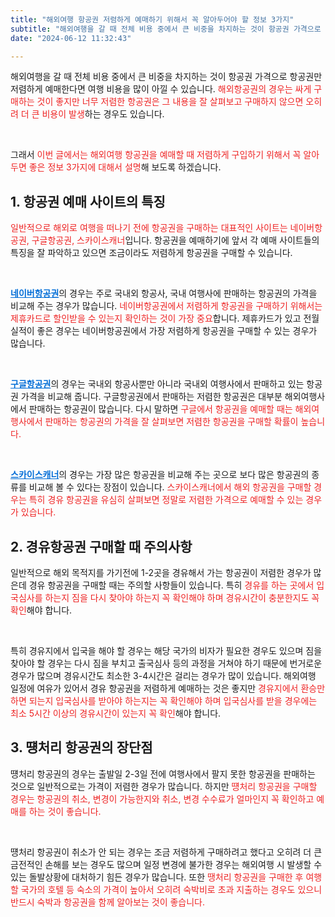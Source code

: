 ```yaml
---
title: "해외여행 항공권 저렴하게 예매하기 위해서 꼭 알아두어야 할 정보 3가지"
subtitle: "해외여행을 갈 때 전체 비용 중에서 큰 비중을 차지하는 것이 항공권 가격으로 항공권만 저렴하게 예매한다면 여행 비용을 많이 아낄 수 있습니다. 해외항공권의 경우는 싸게 구매하는 것이 좋지만 너무 저렴한 항공권은 그 내용을 잘 살펴보고 구매하지 않으면 오히려 더 큰 비용이 발생하는 경우도 있습니다. 해외여행 항공권을 예매할 때 저렴하게 구입하기 위해서 꼭 알아두면 좋은 정보 3가지에 대해서 설명하는 포스팅입니다."
date: "2024-06-12 11:32:43"

---
```




<p>해외여행을 갈 때 전체 비용 중에서 큰 비중을 차지하는 것이 항공권 가격으로 항공권만 저렴하게 예매한다면 여행 비용을 많이 아낄 수 있습니다. <span style="color: #ee2323;">해외항공권의 경우는 싸게 구매하는 것이 좋지만 너무 저렴한 항공권은 그 내용을 잘 살펴보고 구매하지 않으면 오히려 더 큰 비용이 발생</span>하는 경우도 있습니다.</p>
<br/>

<p>그래서 <span style="color: #ee2323;">이번 글에서는 해외여행 항공권을 예매할 때 저렴하게 구입하기 위해서 꼭 알아두면 좋은 정보 3가지에 대해서 설명</span>해 보도록 하겠습니다.</p>


<h2><b>1. 항공권 예매 사이트의 특징</b></h2>
<p><span style="color: #ee2323;">일반적으로 해외로 여행을 떠나기 전에 항공권을 구매하는 대표적인 사이트는 네이버항공권, 구글항공권, 스카이스캐너</span>입니다. 항공권을 예매하기에 앞서 각 예매 사이트들의 특징을 잘 파악하고 있으면 조금이라도 저렴하게 항공권을 구매할 수 있습니다.</p>
<br/>

<p><span style="color: #006dd7;"><b><a class="linkBold" style="color: #006dd7;" href="https://flight.naver.com/">네이버항공권</a></b></span>의 경우는 주로 국내외 항공사, 국내 여행사에 판매하는 항공권의 가격을 비교해 주는 경우가 많습니다. <span style="color: #ee2323;">네이버항공권에서 저렴하게 항공권을 구매하기 위해서는 제휴카드로 할인받을 수 있는지 확인하는 것이 가장 중요</span>합니다. 제휴카드가 있고 전월실적이 좋은 경우는 네이버항공권에서 가장 저렴하게 항공권을 구매할 수 있는 경우가 많습니다.</p>
<br/>


<p><span style="color: #006dd7;"><b><a className="linkBold" style="color: #006dd7;" href="https://www.google.com/travel/flights/">구글항공권</a></b></span>의 경우는 국내외 항공사뿐만 아니라 국내외 여행사에서 판매하고 있는 항공권 가격을 비교해 줍니다. 구글항공권에서 판매하는 저렴한 항공권은 대부분 해외여행사에서 판매하는 항공권이 많습니다. 다시 말하면 <span style="color: #ee2323;">구글에서 항공권을 예매할 때는 해외여행사에서 판매하는 항공권의 가격을 잘 살펴보면 저렴한 항공권을 구매할 확률이 높습니다.</span></p>
<br/>

<p><span style="color: #006dd7;"><b><a className="linkBold" style="color: #006dd7;" href="https://www.skyscanner.co.kr/">스카이스캐너</a></b></span>의 경우는 가장 많은 항공권을 비교해 주는 곳으로 보다 많은 항공권의 종류를 비교해 볼 수 있다는 장점이 있습니다. <span style="color: #ee2323;">스카이스캐너에서 해외 항공권을 구매할 경우는 특히 경유 항공권을 유심히 살펴보면 정말로 저렴한 가격으로 예매할 수 있는 경우가 있습니다.</span></p>


<h2><b>2. 경유항공권 구매할 때 주의사항</b></h2>
<p>일반적으로 해외 목적지를 가기전에 1-2곳을 경유해서 가는 항공권이 저렴한 경우가 많은데 경유 항공권을 구매할 때는 주의할 사항들이 있습니다. 특히 <span style="color: #ee2323;">경유를 하는 곳에서 입국심사를 하는지 짐을 다시 찾아야 하는지 꼭 확인해야 하며 경유시간이 충분한지도 꼭 확인</span>해야 합니다.</p>
<br/>

<p>특히 경유지에서 입국을 해야 할 경우는 해당 국가의 비자가 필요한 경우도 있으며 짐을 찾아야 할 경우는 다시 짐을 부치고 출국심사 등의 과정을 거쳐야 하기 때문에 번거로운 경우가 많으며 경유시간도 최소한 3-4시간은 걸리는 경우가 많이 있습니다. 해외여행 일정에 여유가 있어서 경유 항공권을 저렴하게 예매하는 것은 좋지만 <span style="color: #ee2323;">경유지에서 환승만 하면 되는지 입국심사를 받아야 하는지는 꼭 확인해야 하며 입국심사를 받을 경우에는 최소 5시간 이상의 경유시간이 있는지 꼭 확인</span>해야 합니다.</p>


<h2><b>3. 떙처리 항공권의 장단점</b></h2>
<p>떙처리 항공권의 경우는 출발일 2-3일 전에 여행사에서 팔지 못한 항공권을 판매하는 것으로 일반적으로는 가격이 저렴한 경우가 많습니다. 하지만 <span style="color: #ee2323;">떙처리 항공권을 구매할 경우는 항공권의 취소, 변경이 가능한지와 취소, 변경 수수료가 얼마인지 꼭 확인하고 예매를 하는 것이 좋습니다.</span></p>
<br/>

<p>떙처리 항공권이 취소가 안 되는 경우는 조금 저렴하게 구매하려고 했다고 오히려 더 큰 금전적인 손해를 보는 경우도 많으며 일정 변경에 불가한 경우는 해외여행 시 발생할 수 있는 돌발상황에 대처하기 힘든 경우가 많습니다. 또한 <span style="color: #ee2323;">땡처리 항공권을 구매한 후 여행할 국가의 호텔 등 숙소의 가격이 높아서 오히려 숙박비로 초과 지출하는 경우도 있으니 반드시 숙박과 항공권을 함께 알아보는 것이 좋습니다.</span></p>

